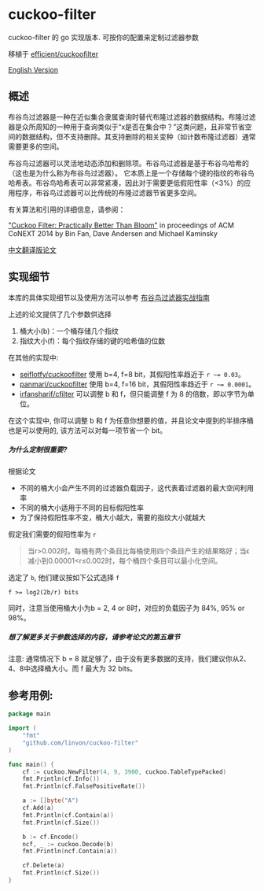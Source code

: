 # cuckoo-filter
cuckoo-filter 的 go 实现版本. 可按你的配置来定制过滤器参数

移植于 [efficient/cuckoofilter](https://github.com/efficient/cuckoofilter)

[English Version](./README.md)

概述
--------
布谷鸟过滤器是一种在近似集合隶属查询时替代布隆过滤器的数据结构。布隆过滤器是众所周知的一种用于查询类似于“x是否在集合中？”这类问题，且非常节省空间的数据结构，但不支持删除。其支持删除的相关变种（如计数布隆过滤器）通常需要更多的空间。

布谷鸟过滤器可以灵活地动态添加和删除项。布谷鸟过滤器是基于布谷鸟哈希的（这也是为什么称为布谷鸟过滤器）。 它本质上是一个存储每个键的指纹的布谷鸟哈希表。布谷鸟哈希表可以非常紧凑，因此对于需要更低假阳性率（<3%）的应用程序，布谷鸟过滤器可以比传统的布隆过滤器节省更多空间。

有关算法和引用的详细信息，请参阅：

["Cuckoo Filter: Practically Better Than Bloom"](http://www.cs.cmu.edu/~binfan/papers/conext14_cuckoofilter.pdf) in proceedings of ACM CoNEXT 2014 by Bin Fan, Dave Andersen and Michael Kaminsky

[中文翻译版论文](http://www.linvon.cn/posts/cuckoo/)


## 实现细节

本库的具体实现细节以及使用方法可以参考  [布谷鸟过滤器实战指南](http://www.linvon.cn/posts/%E5%B8%83%E8%B0%B7%E9%B8%9F%E8%BF%87%E6%BB%A4%E5%99%A8%E5%AE%9E%E6%88%98%E6%8C%87%E5%8D%97/)

上述的论文提供了几个参数供选择 

1. 桶大小(b)：一个桶存储几个指纹
2. 指纹大小(f)：每个指纹存储的键的哈希值的位数

在其他的实现中:

- [seiflotfy/cuckoofilter](https://github.com/seiflotfy/cuckoofilter) 使用 b=4, f=8 bit，其假阳性率趋近于 `r ~= 0.03`。
- [panmari/cuckoofilter](https://github.com/panmari/cuckoofilter) 使用 b=4, f=16 bit，其假阳性率趋近于 `r ~= 0.0001`。
- [irfansharif/cfilter](https://github.com/irfansharif/cfilter) 可以调整 b 和 f，但只能调整 f 为 8 的倍数，即以字节为单位。

在这个实现中, 你可以调整 b 和 f 为任意你想要的值，并且论文中提到的半排序桶也是可以使用的, 该方法可以对每一项节省一个 bit。

##### 为什么定制很重要?

根据论文

- 不同的桶大小会产生不同的过滤器负载因子，这代表着过滤器的最大空间利用率 
- 不同的桶大小适用于不同的目标假阳性率
- 为了保持假阳性率不变，桶大小越大，需要的指纹大小就越大

假定我们需要的假阳性率为 `r` 

> 当r>0.002时。每桶有两个条目比每桶使用四个条目产生的结果略好；当ϵ减小到0.00001<r≤0.002时，每个桶四个条目可以最小化空间。

选定了 `b`, 他们建议按如下公式选择 `f`

    f >= log2(2b/r) bits

同时，注意当使用桶大小为b = 2, 4 or 8时，对应的负载因子为 84%, 95% or 98%。

##### 想了解更多关于参数选择的内容，请参考论文的第五章节

注意: 通常情况下 b = 8 就足够了，由于没有更多数据的支持，我们建议你从2、4、8中选择桶大小。而 f 最大为 32 bits。

## 参考用例:

``` go
package main

import (
	"fmt"
	"github.com/linvon/cuckoo-filter"
)

func main() {
	cf := cuckoo.NewFilter(4, 9, 3900, cuckoo.TableTypePacked)
	fmt.Println(cf.Info())
	fmt.Println(cf.FalsePositiveRate())

	a := []byte("A")
	cf.Add(a)
	fmt.Println(cf.Contain(a))
	fmt.Println(cf.Size())

	b := cf.Encode()
	ncf, _ := cuckoo.Decode(b)
	fmt.Println(ncf.Contain(a))

	cf.Delete(a)
	fmt.Println(cf.Size())
}
```

